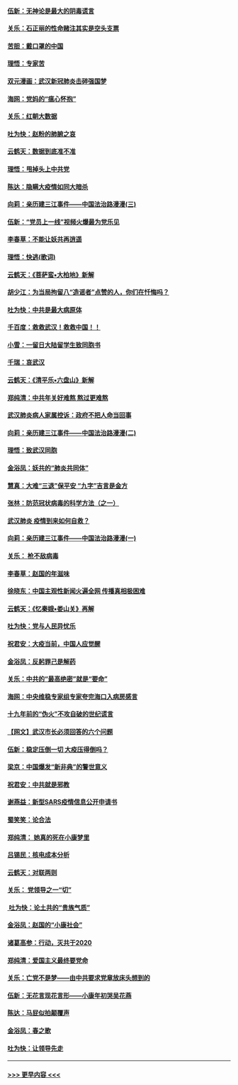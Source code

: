#### [伍新：无神论是最大的阴毒谎言](../pages/nsc993/n11846129.md?t=02060932) 
#### [关乐：石正丽的性命赌注其实是空头支票](../pages/nsc993/n11846109.md?t=02060932) 
#### [苦胆：戴口罩的中国](../pages/nsc993/n11845576.md?t=02060932) 
#### [理悟：专家苦](../pages/nsc993/n11845564.md?t=02060932) 
#### [双元漫画：武汉新冠肺炎击碎强国梦](../pages/nsc993/n11843320.md?t=02060932) 
#### [海网：党妈的“瘟心怀抱”](../pages/nsc993/n11840740.md?t=02060932) 
#### [关乐：红朝大数据](../pages/nsc993/n11840675.md?t=02060932) 
#### [吐为快：赵粉的肺腑之哀](../pages/nsc993/n11840618.md?t=02060932) 
#### [云鹤天：数据到底准不准](../pages/nsc993/n11840325.md?t=02060932) 
#### [理悟：甩掉头上中共党](../pages/nsc993/n11838826.md?t=02060932) 
#### [陈达：隐瞒大疫情如同大暗杀](../pages/nsc993/n11838771.md?t=02060932) 
#### [向莉：亲历建三江事件——中国法治路漫漫(三)](../pages/nsc993/n11831825.md?t=02060932) 
#### [伍新：“党员上一线”视频火爆最为党乐见](../pages/nsc993/n11838200.md?t=02060932) 
#### [李春草：不能让妖共再逍遥](../pages/nsc993/n11838102.md?t=02060932) 
#### [理悟：快逃(歌词)](../pages/nsc993/n11838083.md?t=02060932) 
#### [云鹤天：《菩萨蛮▪大柏地》新解](../pages/nsc993/n11838059.md?t=02060932) 
#### [胡少江：为当局拘留八“造谣者”点赞的人，你们在忏悔吗？](../pages/nsc993/n11836801.md?t=02060932) 
#### [吐为快：中共是最大病原体](../pages/nsc993/n11836748.md?t=02060932) 
#### [千百度：救救武汉！救救中国！！](../pages/nsc993/n11836145.md?t=02060932) 
#### [小雪：一留日大陆留学生致同胞书](../pages/nsc993/n11834624.md?t=02060932) 
#### [千瑞：哀武汉](../pages/nsc993/n11833647.md?t=02060932) 
#### [云鹤天：《清平乐▪六盘山》新解](../pages/nsc993/n11833611.md?t=02060932) 
#### [郑纯清：中共年关好难熬 熬过更难熬](../pages/nsc993/n11833489.md?t=02060932) 
#### [武汉肺炎病人家属控诉：政府不把人命当回事](../pages/nsc993/n11833205.md?t=02060932) 
#### [向莉：亲历建三江事件——中国法治路漫漫(二)](../pages/nsc993/n11829102.md?t=02060932) 
#### [理悟：致武汉同胞](../pages/nsc993/n11831522.md?t=02060932) 
#### [金浴凤：妖共的“肺炎共同体”](../pages/nsc993/n11829448.md?t=02060932) 
#### [慧真：大难“三退”保平安 “九字”吉言是金方](../pages/nsc993/n11829501.md?t=02060932) 
#### [张林：防范冠状病毒的科学方法（之一）](../pages/nsc993/n11828618.md?t=02060932) 
#### [武汉肺炎 疫情到来如何自救？](../pages/nsc993/n11827632.md?t=02060932) 
#### [向莉：亲历建三江事件——中国法治路漫漫(一)](../pages/nsc993/n11827190.md?t=02060932) 
#### [关乐： 枪不敌病毒](../pages/nsc993/n11826746.md?t=02060932) 
#### [李春草：赵国的年滋味](../pages/nsc993/n11826321.md?t=02060932) 
#### [徐晓东：中国主观性新闻火遍全网 传播真相极困难](../pages/nsc993/n11826508.md?t=02060932) 
#### [云鹤天：《忆秦娥▪娄山关》再解](../pages/nsc993/n11824682.md?t=02060932) 
#### [吐为快：党与人民异忧乐](../pages/nsc993/n11824660.md?t=02060932) 
#### [祝君安：大疫当前，中国人应觉醒](../pages/nsc993/n11821946.md?t=02060932) 
#### [金浴凤：反躬罪己是解药](../pages/nsc993/n11820280.md?t=02060932) 
#### [关乐：中共的“最高绝密”就是“要命”](../pages/nsc993/n11816946.md?t=02060932) 
#### [海网：中央维稳专家组专家夸完海口入病房感言](../pages/nsc993/n11815138.md?t=02060932) 
#### [十九年前的“伪火”不攻自破的世纪谎言](../pages/nsc993/n11813238.md?t=02060932) 
#### [【网文】武汉市长必须回答的六个问题](../pages/nsc993/n11813848.md?t=02060932) 
#### [伍新：稳定压倒一切 大疫压得倒吗？](../pages/nsc993/n11812634.md?t=02060932) 
#### [梁京：中国爆发“新非典”的警世意义](../pages/nsc993/n11812554.md?t=02060932) 
#### [祝君安：中共就是邪教](../pages/nsc993/n11812431.md?t=02060932) 
#### [谢燕益：新型SARS疫情信息公开申请书](../pages/nsc993/n11808840.md?t=02060932) 
#### [蜀笑笑：论合法](../pages/nsc993/n11808064.md?t=02060932) 
#### [郑纯清： 她真的死在小康梦里](../pages/nsc993/n11806623.md?t=02060932) 
#### [吕锡民：核电成本分析](../pages/nsc993/n11806284.md?t=02060932) 
#### [云鹤天：对联两则](../pages/nsc993/n11805957.md?t=02060932) 
#### [关乐： 党领导之一“切”](../pages/nsc993/n11804505.md?t=02060932) 
#### [ 吐为快：论土共的“贵族气质”](../pages/nsc993/n11804490.md?t=02060932) 
#### [金浴凤：赵国的“小康社会”](../pages/nsc993/n11804452.md?t=02060932) 
#### [诸葛高参：行动，灭共于2020](../pages/nsc993/n11804120.md?t=02060932) 
#### [郑纯清：爱国主义最终要党命](../pages/nsc993/n11802197.md?t=02060932) 
#### [关乐：亡党不是梦——由中共要求党章放床头想到的](../pages/nsc993/n11802156.md?t=02060932) 
#### [伍新：无花言现花言形——小康年初哭吴花燕](../pages/nsc993/n11800044.md?t=02060932) 
#### [陈达：马屁似拍颠覆声](../pages/nsc993/n11800010.md?t=02060932) 
#### [金浴凤：春之歌](../pages/nsc993/n11797687.md?t=02060932) 
#### [吐为快：让领导先走](../pages/nsc993/n11797512.md?t=02060932) 

----
#### [ >>> 更早内容 <<< ](../indexes/nsc993-earlier.md)

